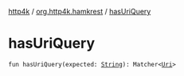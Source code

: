 [http4k](../index.md) / [org.http4k.hamkrest](index.md) / [hasUriQuery](./has-uri-query.md)

# hasUriQuery

`fun hasUriQuery(expected: `[`String`](https://kotlinlang.org/api/latest/jvm/stdlib/kotlin/-string/index.html)`): Matcher<`[`Uri`](../org.http4k.core/-uri/index.md)`>`